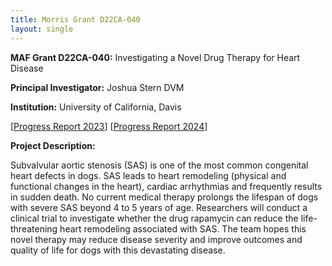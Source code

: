 ```yaml
---
title: Morris Grant D22CA-040
layout: single
---
```


**MAF Grant D22CA-040:** Investigating a Novel Drug Therapy for Heart Disease

**Principal Investigator:** Joshua Stern DVM

**Institution:** University of California, Davis

[[Progress Report 2023](/files/d22ca040progressreport.pdf)] [[Progress Report 2024](/research/current-studies/morris-foundation-d22ca-040-progress-report-2024)]

**Project Description:**

Subvalvular aortic stenosis (SAS) is one of the most common congenital heart defects in dogs. SAS leads to heart remodeling (physical and functional changes in the heart), cardiac arrhythmias and frequently results in sudden death. No current medical therapy prolongs the lifespan of dogs with severe SAS beyond 4 to 5 years of age. Researchers will conduct a clinical trial to investigate whether the drug rapamycin can reduce the life-threatening heart remodeling associated with SAS. The team hopes this novel therapy may reduce disease severity and improve outcomes and quality of life for dogs with this devastating disease.
